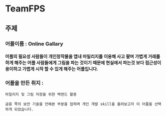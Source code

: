 # TeamFPS
## 주제
### 어플이름 : Online Gallary
#### 어플의 필요성 사람들이 개인창작물을 앱내 마일리지를 이용해 사고 팔며 가볍게 거래를 하게 해주는 어플 사람들에게 그림을 파는 것이기 때문에 현실에서 파는것 보다 접근성이 용이하고 가볍게 시작 할 수 있게 해주는 어플입니다.
### 어플을 만든 취지 :
    마일리지 및 그림 저장을 위한 백엔드 활용 
    
    금융 쪽의 보안 기술을 안해본 부분을 접하며 개인 개발 skill을 올려보고자 이 어플을 선택 하게 되었습니다.
